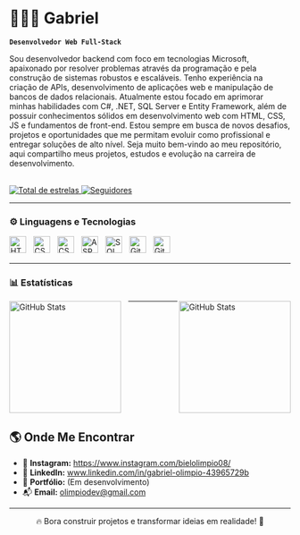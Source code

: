 # 👨🏻‍💻 Gabriel

**`Desenvolvedor Web Full-Stack`**

Sou desenvolvedor backend com foco em tecnologias Microsoft, apaixonado por resolver problemas através da programação e pela construção de sistemas robustos e escaláveis. Tenho experiência na criação de APIs, desenvolvimento de aplicações web e manipulação de bancos de dados relacionais.
Atualmente estou focado em aprimorar minhas habilidades com C#, .NET, SQL Server e Entity Framework, além de possuir conhecimentos sólidos em desenvolvimento web com HTML, CSS, JS e fundamentos de front-end. Estou sempre em busca de novos desafios, projetos e oportunidades que me permitam evoluir como profissional e entregar soluções de alto nível.
Seja muito bem-vindo ao meu repositório, aqui compartilho meus projetos, estudos e evolução na carreira de desenvolvimento.

<br/>
    <a href="https://github.com/biel081107?tab=repositories&sort=stargazers">
        <img 
            alt="Total de estrelas" 
            title="Total de estrelas GitHub" 
            src="https://custom-icon-badges.demolab.com/github/stars/biel081107?color=55960c&style=for-the-badge&labelColor=488207&logo=star&label=estrelas"
        />
    </a>
    <a href="https://github.com/biel081107?tab=followers">
        <img 
            alt="Seguidores" 
            title="Me siga no GitHub" 
            src="https://custom-icon-badges.demolab.com/github/followers/biel081107?color=236ad3&labelColor=1155ba&style=for-the-badge&logo=github&label=Seguidores&logoColor=white"
        />
    </a>
</p>

---

### ⚙️ Linguagens e Tecnologias

<img 
    align="left" 
    alt="HTML"
    title="HTML" 
    width="30px" 
    style="padding-right: 10px;" 
    src="https://cdn.jsdelivr.net/gh/devicons/devicon@latest/icons/html5/html5-original.svg" 
/>
<img 
    align="left" 
    alt="CSS" 
    title="CSS"
    width="30px" 
    style="padding-right: 10px;" 
    src="https://cdn.jsdelivr.net/gh/devicons/devicon@latest/icons/css3/css3-original.svg" 
/>
<img 
    align="left" 
    alt="CSharp"
    title="CSharp" 
    width="30px" 
    style="padding-right: 10px;" 
    src="https://cdn.jsdelivr.net/gh/devicons/devicon@latest/icons/csharp/csharp-original.svg" 
/>
<img 
    align="left" 
    alt="ASP.NET"
    title="ASP.NET Core" 
    width="30px" 
    style="padding-right: 10px;" 
    src="https://cdn.jsdelivr.net/gh/devicons/devicon@latest/icons/dot-net/dot-net-original.svg" 
/>
<img 
    align="left" 
    alt="SQL Server"
    title="SQL Server" 
    width="30px" 
    style="padding-right: 10px;" 
    src="https://cdn.jsdelivr.net/gh/devicons/devicon@latest/icons/microsoftsqlserver/microsoftsqlserver-plain.svg"
/>
<img 
    align="left" 
    alt="Git" 
    title="Git"
    width="30px" 
    style="padding-right: 10px;" 
    src="https://cdn.jsdelivr.net/gh/devicons/devicon@latest/icons/git/git-original.svg" 
/>
<img 
    align="left" 
    alt="GitHub" 
    title="GitHub"
    width="30px" 
    style="padding-right: 10px;" 
    src="https://cdn.jsdelivr.net/gh/devicons/devicon@latest/icons/github/github-original.svg" 
/>

<br/>
<br/>

---

### 📊 Estatísticas

<p>
  <img 
    align="left" 
    alt="GitHub Stats" 
    height="200" 
    style="padding-right: 10px;" 
    src="https://github-readme-stats.vercel.app/api?username=biel081107&show_icons=true&theme=tokyonight&include_all_commits=true&locale=pt-br" 
  />
  <img 
      align="right" 
      alt="GitHub Stats" 
      height="200" 
      src="https://github-readme-stats.vercel.app/api/top-langs/?username=biel081107&theme=tokyonight&layout=compact&custom_title=Tecnologias&langs_count=9" 
  />
</p>

---
<br clear="both"/>

## 🌎 Onde Me Encontrar
- 📸 **Instagram:** https://www.instagram.com/bielolimpio08/
- 💼 **LinkedIn:** www.linkedin.com/in/gabriel-olimpio-43965729b
- 🧠 **Portfólio:** (Em desenvolvimento)
- 📬 **Email:** olimpiodev@gmail.com

---

<p align="center">
  🔥 Bora construir projetos e transformar ideias em realidade! 🚀
</p>
